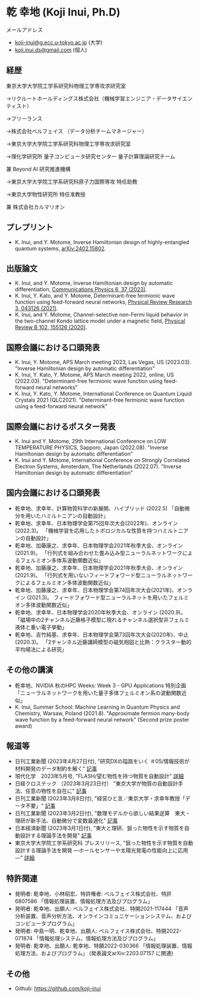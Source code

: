 # 乾 幸地 (Koji Inui, Ph.D)  

メールアドレス
- koji-inui@g.ecc.u-tokyo.ac.jp (大学)
- koji.inui.ds@gmail.com (個人)

## 経歴

東京大学大学院工学系研究科物理工学専攻求研究室

→リクルートホールディングス株式会社（機械学習エンジニア・データサイエンティスト）

→フリーランス

→株式会社ベルフェイス （データ分析チームマネージャー）

→東京大学大学院工学系研究科物理工学専攻求研究室

→理化学研究所 量子コンピュータ研究センター 量子計算理論研究チーム

兼 Beyond AI 研究推進機構

→東京大学大学院工学系研究科原子力国際専攻 特任助教

→東京大学物性研究所 特任准教授

兼 株式会社カルマリオン 

## プレプリント
- K. Inui, and Y. Motome, Inverse Hamiltonian design of highly-entangled quantum systems, [arXiv:2402.15802](https://arxiv.org/abs/2402.15802).


## 出版論文
- K. Inui, and Y. Motome, Inverse Hamiltonian design by automatic differentiation, [Communications Physics 6, 37 (2023)](https://www.nature.com/articles/s42005-023-01132-0).
- K. Inui, Y. Kato, and Y. Motome, Determinant-free fermionic wave function using feed-forward neural networks, [Physical Review Research 3, 043126 (2021)](https://journals.aps.org/prresearch/abstract/10.1103/PhysRevResearch.3.043126).
- K. Inui, and Y. Motome, Channel-selective non-Fermi liquid behavior in the two-channel Kondo lattice model under a magnetic field, [Physical Review B 102, 155126 (2020)](https://journals.aps.org/prb/abstract/10.1103/PhysRevB.102.155126).

## 国際会議における口頭発表
- K. Inui, Y. Motome, APS March meeting 2023, Las Vegas, US (2023.03).
"Inverse Hamiltonian design by automatic differentiation"
- K. Inui, Y. Kato, Y. Motome, APS March meeting 2022, online, US (2022.03).
"Determinant-free fermionic wave function using feed-forward neural networks"
- K. Inui, Y. Kato, Y. Motome, International Conference on Quantum Liquid Crystals 2021 (QLC2021).
"Determinant-free fermionic wave function using a feed-forward neural network"

## 国際会議におけるポスター発表
- K. Inui and Y. Motome, 29th International Conference on LOW TEMPERATURE PHYSICS, Sapporo, Japan (2022.08).
"Inverse Hamiltonian design by automatic differentiation"
- K. Inui and Y. Motome, International Conference on Strongly Correlated Electron Systems, Amsterdam, The Netherlands (2022.07).
"Inverse Hamiltonian design by automatic differentiation"

## 国内会議における口頭発表
- 乾幸地、求幸年、計算物質科学の新展開、ハイブリッド (2022.5)
「自動微分を用いたハミルトニアンの自動設計」
- 乾幸地、求幸年、日本物理学会第75回年次大会(2022年)、オンライン (2022.3)。
「機械学習を応用したトポロジカルな性質を持つハミルトニアンの自動設計」
- 乾幸地、加藤康之、求幸年、日本物理学会2021年秋季大会、オンライン (2021.9)。
「行列式を組み合わせた畳み込み型ニューラルネットワークによるフェルミオン多体系波動関数近似」
- 乾幸地、加藤康之、求幸年、日本物理学会2021年秋季大会、オンライン (2021.9)。
「行列式を用いないフィードフォワード型ニューラルネットワークによるフェルミオン多体波動関数近似」
- 乾幸地、加藤康之、求幸年、日本物理学会第74回年次大会(2021年)、オンライン (2021.3)。
フィードフォワード型ニューラルネットを用いたフェルミオン多体波動関数近似」
- 乾幸地、求幸年、日本物理学会2020年秋季大会、オンライン (2020.9)。
「磁場中の2チャンネル近藤格子模型に現れるチャンネル選択型非フェルミ液体と重い電子挙動」
- 乾幸地、吉竹純基、求幸年、日本物理学会第73回年次大会(2020年)、中止 (2020.3)。
「2チャンネル近藤講師模型の磁気相図と比熱：クラスター動的平均場法による研究」

## その他の講演
- 乾幸地、NVIDIA 秋のHPC Weeks: Week 3 - GPU Applications 特別企画
「ニューラルネットワークを用いた量子多体フェルミオン系の波動関数近似」
- K. Inui, Summer School: Machine Learning in Quantum Physics and Chemistry, Warsaw, Poland (2021.8).
"Approximate fermion many-body wave function by a feed-forward neural network" (Second prize poster award)

## 報道等
- 日刊工業新聞 (2023年4月27日付), "研究DXの隘路をいく ＃05/情報技術が材料開発のデータ制約を解く" [記事](https://newswitch.jp/p/36770)
- 現代化学　2023年5月号, "FLASH/望む物性を持つ物質を自動設計" [詳細](https://www.tkd-pbl.com/book/b10031235.html)
- 日経クロステック （2023年3月23日付） "東京大学が物質の自動設計手法、任意の物性を自在に" [記事](https://xtech.nikkei.com/atcl/nxt/news/18/14793/)
- 日刊工業新聞 (2023年3月8日付), "経営ひと言／東京大学・求幸年教授「データ不要」" [記事](https://www.nikkan.co.jp/articles/view/00665789)
- 日刊工業新聞 (2023年3月2日付), "数理モデルから欲しい結果逆算　東大・理研が新手法、自動微分で変数最適化" [記事](https://www.nikkan.co.jp/articles/view/00665068)
- 日本経済新聞 (2023年3月1日付), "東大と理研、狙った物性を示す物質を自動設計する理論手法を開発" [記事](https://www.nikkei.com/article/DGXZRSP650216_Y3A220C2000000/)
- 東京大学大学院工学系研究科 プレスリリース, "狙った物性を示す物質を自動設計する理論手法を開発 ―ホールセンサーや太陽光発電の性能向上に応用―" [詳細](https://www.t.u-tokyo.ac.jp/press/pr2023-03-02-001)

## 特許関連
- 発明者: 乾幸地、小林昭宏、特許権者: ベルフェイス株式会社、特許6807586
「情報処理装置、情報処理方法及びプログラム」
- 発明者: 乾幸地、出願人: ベルフェイス株式会社、特開2021-117444
「音声分析装置、音声分析方法、オンラインコミュニケーションシステム、およびコンピュータプログラム」
- 発明者: 中島一明、乾幸地、出願人: ベルフェイス株式会社、特開2022-071874
「情報処理システム、情報処理方法及びプログラム」
- 発明者: 乾幸地、出願人: 乾幸地、特願2022-030366
「情報処理装置、情報処理方法、およびプログラム」
(発表論文arXiv:2203.07157 に関連)

## その他
- Github: https://github.com/koji-inui


<!-- ![image](https://user-images.githubusercontent.com/18414885/201269678-642d98e4-2450-42ca-8306-3f8c9b46d104.png) -->
